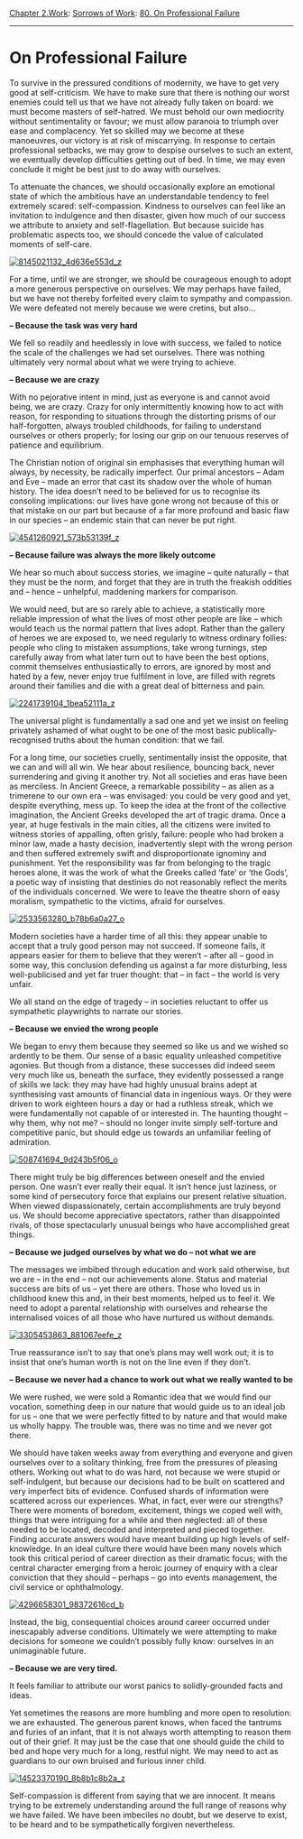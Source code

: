 [Chapter 2.Work](https://www.theschooloflife.com/thebookoflife/category/work/): [Sorrows of Work](https://www.theschooloflife.com/thebookoflife/category/work/sorrows-of-work/): [80. On Professional Failure](https://www.theschooloflife.com/thebookoflife/on-professional-failure/)

* * *

# On Professional Failure

To survive in the pressured conditions of modernity, we have to get very good at self-criticism. We have to make sure that there is nothing our worst enemies could tell us that we have not already fully taken on board: we must become masters of self-hatred. We must behold our own mediocrity without sentimentality or favour; we must allow paranoia to triumph over ease and complacency. Yet so skilled may we become at these manoeuvres, our victory is at risk of miscarrying. In response to certain professional setbacks, we may grow to despise ourselves to such an extent, we eventually develop difficulties getting out of bed. In time, we may even conclude it might be best just to do away with ourselves.

To attenuate the chances, we should occasionally explore an emotional state of which the ambitious have an understandable tendency to feel extremely scared: self-compassion. Kindness to ourselves can feel like an invitation to indulgence and then disaster, given how much of our success we attribute to anxiety and self-flagellation. But because suicide has problematic aspects too, we should concede the value of calculated moments of self-care.

[![8145021132_4d636e553d_z](https://www.theschooloflife.com/thebookoflife/wp-content/uploads/2016/03/8145021132_4d636e553d_z.jpg)](http://www.thebookoflife.org/wp-content/uploads/2016/03/8145021132_4d636e553d_z.jpg)

For a time, until we are stronger, we should be courageous enough to adopt a more generous perspective on ourselves. We may perhaps have failed, but we have not thereby forfeited every claim to sympathy and compassion. We were defeated not merely because we were cretins, but also…

**– Because the task was very hard**

We fell so readily and heedlessly in love with success, we failed to notice the scale of the challenges we had set ourselves. There was nothing ultimately very normal about what we were trying to achieve.

**– Because we are crazy**

With no pejorative intent in mind, just as everyone is and cannot avoid being, we are crazy. Crazy for only intermittently knowing how to act with reason, for responding to situations through the distorting prisms of our half-forgotten, always troubled childhoods, for failing to understand ourselves or others properly; for losing our grip on our tenuous reserves of patience and equilibrium.

The Christian notion of original sin emphasises that everything human will always, by necessity, be radically imperfect. Our primal ancestors – Adam and Eve – made an error that cast its shadow over the whole of human history. The idea doesn’t need to be believed for us to recognise its consoling implications: our lives have gone wrong not because of this or that mistake on our part but because of a far more profound and basic flaw in our species – an endemic stain that can never be put right.

[![4541260921_573b53139f_z](https://www.theschooloflife.com/thebookoflife/wp-content/uploads/2016/03/4541260921_573b53139f_z.jpg)](http://www.thebookoflife.org/wp-content/uploads/2016/03/4541260921_573b53139f_z.jpg)

**– Because failure was always the more likely outcome**

We hear so much about success stories, we imagine – quite naturally – that they must be the norm, and forget that they are in truth the freakish oddities and – hence – unhelpful, maddening markers for comparison.

We would need, but are so rarely able to achieve, a statistically more reliable impression of what the lives of most other people are like – which would teach us the normal pattern that lives adopt. Rather than the gallery of heroes we are exposed to, we need regularly to witness ordinary follies: people who cling to mistaken assumptions, take wrong turnings, step carefully away from what later turn out to have been the best options, commit themselves enthusiastically to errors, are ignored by most and hated by a few, never enjoy true fulfilment in love, are filled with regrets around their families and die with a great deal of bitterness and pain.

[![2241739104_1bea52111a_z](https://www.theschooloflife.com/thebookoflife/wp-content/uploads/2016/03/2241739104_1bea52111a_z.jpg)](http://www.thebookoflife.org/wp-content/uploads/2016/03/2241739104_1bea52111a_z.jpg)

The universal plight is fundamentally a sad one and yet we insist on feeling privately ashamed of what ought to be one of the most basic publically-recognised truths about the human condition: that we fail.

For a long time, our societies cruelly, sentimentally insist the opposite, that we can and will all win. We hear about resilience, bouncing back, never surrendering and giving it another try. Not all societies and eras have been as merciless. In Ancient Greece, a remarkable possibility – as alien as a trimerene to our own era – was envisaged: you could be very good and yet, despite everything, mess up. To keep the idea at the front of the collective imagination, the Ancient Greeks developed the art of tragic drama. Once a year, at huge festivals in the main cities, all the citizens were invited to witness stories of appalling, often grisly, failure: people who had broken a minor law, made a hasty decision, inadvertently slept with the wrong person and then suffered extremely swift and disproportionate ignominy and punishment. Yet the responsibility was far from belonging to the tragic heroes alone, it was the work of what the Greeks called ‘fate’ or ‘the Gods’, a poetic way of insisting that destinies do not reasonably reflect the merits of the individuals concerned. We were to leave the theatre shorn of easy moralism, sympathetic to the victims, afraid for ourselves.

[![2533563280_b78b6a0a27_o](https://www.theschooloflife.com/thebookoflife/wp-content/uploads/2016/03/2533563280_b78b6a0a27_o.jpg)](http://www.thebookoflife.org/wp-content/uploads/2016/03/2533563280_b78b6a0a27_o.jpg)

Modern societies have a harder time of all this: they appear unable to accept that a truly good person may not succeed. If someone fails, it appears easier for them to believe that they weren’t – after all – good in some way, this conclusion defending us against a far more disturbing, less well-publicised and yet far truer thought: that – in fact – the world is very unfair.

We all stand on the edge of tragedy – in societies reluctant to offer us sympathetic playwrights to narrate our stories.

**– Because we envied the wrong people**

We began to envy them because they seemed so like us and we wished so ardently to be them. Our sense of a basic equality unleashed competitive agonies. But though from a distance, these successes did indeed seem very much like us, beneath the surface, they evidently possessed a range of skills we lack: they may have had highly unusual brains adept at synthesising vast amounts of financial data in ingenious ways. Or they were driven to work eighteen hours a day or had a ruthless streak, which we were fundamentally not capable of or interested in. The haunting thought – why them, why not me? – should no longer invite simply self-torture and competitive panic, but should edge us towards an unfamiliar feeling of admiration.

[![508741694_9d243b5f06_o](https://www.theschooloflife.com/thebookoflife/wp-content/uploads/2016/03/508741694_9d243b5f06_o.jpg)](http://www.thebookoflife.org/wp-content/uploads/2016/03/508741694_9d243b5f06_o.jpg)

There might truly be big differences between oneself and the envied person. One wasn’t ever really their equal. It isn’t hence just laziness, or some kind of persecutory force that explains our present relative situation. When viewed dispassionately, certain accomplishments are truly beyond us. We should become appreciative spectators, rather than disappointed rivals, of those spectacularly unusual beings who have accomplished great things.

**– Because we judged ourselves by what we do – not what we are**

The messages we imbibed through education and work said otherwise, but we are – in the end – not our achievements alone. Status and material success are bits of us – yet there are others. Those who loved us in childhood knew this and, in their best moments, helped us to feel it. We need to adopt a parental relationship with ourselves and rehearse the internalised voices of all those who have nurtured us without demands.

[![3305453863_881067eefe_z](https://www.theschooloflife.com/thebookoflife/wp-content/uploads/2016/03/3305453863_881067eefe_z.jpg)](http://www.thebookoflife.org/wp-content/uploads/2016/03/3305453863_881067eefe_z.jpg)

True reassurance isn’t to say that one’s plans may well work out; it is to insist that one’s human worth is not on the line even if they don’t.

**– Because we never had a chance to work out what we really wanted to be**

We were rushed, we were sold a Romantic idea that we would find our vocation, something deep in our nature that would guide us to an ideal job for us – one that we were perfectly fitted to by nature and that would make us wholly happy. The trouble was, there was no time and we never got there.

We should have taken weeks away from everything and everyone and given ourselves over to a solitary thinking, free from the pressures of pleasing others. Working out what to do was hard, not because we were stupid or self-indulgent, but because our decisions had to be built on scattered and very imperfect bits of evidence. Confused shards of information were scattered across our experiences. What, in fact, ever were our strengths? There were moments of boredom, excitement, things we coped well with, things that were intriguing for a while and then neglected: all of these needed to be located, decoded and interpreted and pieced together. Finding accurate answers would have meant building up high levels of self-knowledge. In an ideal culture there would have been many novels which took this critical period of career direction as their dramatic focus; with the central character emerging from a heroic journey of enquiry with a clear conviction that they should – perhaps – go into events management, the civil service or ophthalmology.

[![4296658301_98372616cd_b](https://www.theschooloflife.com/thebookoflife/wp-content/uploads/2016/03/4296658301_98372616cd_b.jpg)](http://www.thebookoflife.org/wp-content/uploads/2016/03/4296658301_98372616cd_b.jpg)

Instead, the big, consequential choices around career occurred under inescapably adverse conditions. Ultimately we were attempting to make decisions for someone we couldn’t possibly fully know: ourselves in an unimaginable future.

**– Because we are very tired.**

It feels familiar to attribute our worst panics to solidly-grounded facts and ideas.

Yet sometimes the reasons are more humbling and more open to resolution: we are exhausted. The generous parent knows, when faced the tantrums and furies of an infant, that it is not always worth attempting to reason them out of their grief. It may just be the case that one should guide the child to bed and hope very much for a long, restful night. We may need to act as guardians to our own bruised and furious inner child.

[![14523370190_8b8b1c8b2a_z](https://www.theschooloflife.com/thebookoflife/wp-content/uploads/2016/03/14523370190_8b8b1c8b2a_z.jpg)](http://www.thebookoflife.org/wp-content/uploads/2016/03/14523370190_8b8b1c8b2a_z.jpg)

Self-compassion is different from saying that we are innocent. It means trying to be extremely understanding around the full range of reasons why we have failed. We have been imbeciles no doubt, but we deserve to exist, to be heard and to be sympathetically forgiven nevertheless.

